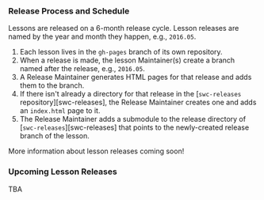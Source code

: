 ### Release Process and Schedule

Lessons are released on a 6-month release cycle. Lesson releases are
named by the year and month they happen, e.g., `2016.05`.

1.  Each lesson lives in the `gh-pages` branch of its own repository.
2.  When a release is made,
the lesson Maintainer(s) create a branch named after the release,
e.g., `2016.05`.
3.  A Release Maintainer generates HTML pages for that release and adds them to the branch.
4.  If there isn't already a directory for that release in the [`swc-releases` repository][swc-releases],
the Release Maintainer creates one
and adds an `index.html` page to it.
5.  The Release Maintainer adds a submodule to the release directory of [`swc-releases`][swc-releases]
that points to the newly-created release branch of the lesson.

More information about lesson releases coming soon!

### Upcoming Lesson Releases

TBA